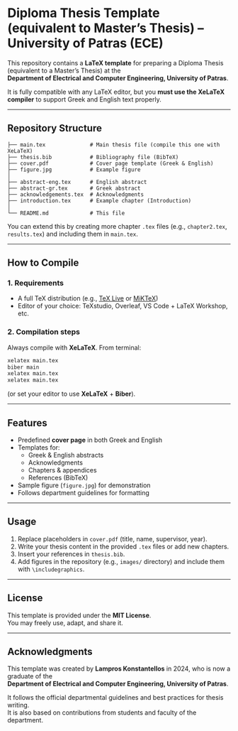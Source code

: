 # Diploma Thesis Template (equivalent to Master’s Thesis) – University of Patras (ECE)

This repository contains a **LaTeX template** for preparing a Diploma Thesis (equivalent to a Master’s Thesis) at the  
**Department of Electrical and Computer Engineering, University of Patras**.  

It is fully compatible with any LaTeX editor, but you **must use the XeLaTeX compiler** to support Greek and English text properly.

---

## Repository Structure

```
├── main.tex              # Main thesis file (compile this one with XeLaTeX)
├── thesis.bib            # Bibliography file (BibTeX)
├── cover.pdf             # Cover page template (Greek & English)
├── figure.jpg            # Example figure
│
├── abstract-eng.tex      # English abstract
├── abstract-gr.tex       # Greek abstract
├── acknowledgements.tex  # Acknowledgments
├── introduction.tex      # Example chapter (Introduction)
│
└── README.md             # This file
```

You can extend this by creating more chapter `.tex` files (e.g., `chapter2.tex`, `results.tex`) and including them in `main.tex`.

---

## How to Compile

### 1. Requirements
- A full TeX distribution (e.g., [TeX Live](https://www.tug.org/texlive/) or [MiKTeX](https://miktex.org/))  
- Editor of your choice: TeXstudio, Overleaf, VS Code + LaTeX Workshop, etc.  

### 2. Compilation steps
Always compile with **XeLaTeX**. From terminal:

```bash
xelatex main.tex
biber main
xelatex main.tex
xelatex main.tex
```

(or set your editor to use **XeLaTeX** + **Biber**).

---

## Features
- Predefined **cover page** in both Greek and English  
- Templates for:
  - Greek & English abstracts
  - Acknowledgments
  - Chapters & appendices
  - References (BibTeX)
- Sample figure (`figure.jpg`) for demonstration  
- Follows department guidelines for formatting  

---

## Usage
1. Replace placeholders in `cover.pdf` (title, name, supervisor, year).  
2. Write your thesis content in the provided `.tex` files or add new chapters.  
3. Insert your references in `thesis.bib`.  
4. Add figures in the repository (e.g., `images/` directory) and include them with `\includegraphics`.  

---

## License
This template is provided under the **MIT License**.  
You may freely use, adapt, and share it.

---

## Acknowledgments
This template was created by **Lampros Konstantellos** in 2024, who is now a graduate of the  
**Department of Electrical and Computer Engineering, University of Patras**.  

It follows the official departmental guidelines and best practices for thesis writing.  
It is also based on contributions from students and faculty of the department.
